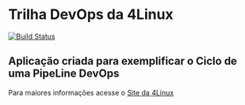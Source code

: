 # Trilha DevOps da 4Linux

<!-- Altere a Flag abaixo com sua URL do Travis -->
[![Build Status](https://travis-ci.com/cristaldo/DevOpsLab-HelloWorld.svg?branch=master)](https://travis-ci.com/cristaldo/DevOpsLab-HelloWorld)

## Aplicação criada para exemplificar o Ciclo de uma PipeLine DevOps


Para maiores informações acesse o [Site da 4Linux](https://www.4linux.com.br/cursos/devops)
